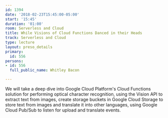 ```yaml
---
id: 1394
date: '2018-02-23T15:45:00-05:00'
start: '15:45'
duration: '01:00'
room: Serverless and Cloud
title: While Visions of Cloud Functions Danced in their Heads
track: Serverless and Cloud
type: lecture
layout: preso_details
primary:
  id: 556
persons:
- id: 556
  full_public_name: Whitley Bacon

---
```

We will take a deep dive into Google Cloud Platform's Cloud Functions solution for performing optical character recognition, using the Vision API to extract text from images, create storage buckets in Google Cloud Storage to store text from images and translate it into other languages, using Google Cloud Pub/Sub to listen for upload and translate events. 